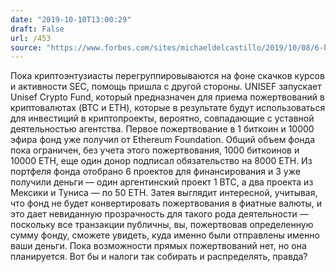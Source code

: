 ```yaml
---
date: "2019-10-10T13:00:29"
draft: False
url: /453
source: "https://www.forbes.com/sites/michaeldelcastillo/2019/10/08/6-billion-united-nations-agency-launches-bitcoin-ethereum-crypto-fund/#533001fd493b"
---
```


Пока криптоэнтузиасты перегруппировываются на фоне скачков курсов и активности SEC, помощь пришла с другой стороны. UNISEF запускает Unisef Crypto Fund, который предназначен для приема пожертвований в криптовалютах (BTC и ETH), которые в результате будут использоваться для инвестиций в криптопроекты, вероятно, совпадающие с уставной деятельностью агентства.
Первое пожертвование в 1 биткоин и 10000 эфира фонд уже получил от Ethereum Foundation. Общий объем фонда пока ограничен, без учета этого пожертвования, 1000 биткоинов и 10000 ETH, еще один донор подписал обязательство на 8000 ETH. Из портфеля фонда отобрано 6 проектов для финансирования и 3 уже получили деньги — один аргентинский проект 1 BTC, а два проекта из Мексики и Туниса — по 50 ETH.
Затея выглядит интересной, учитывая, что фонд не будет конвертировать пожертвования в фиатные валюты, и это дает невиданную прозрачность для такого рода деятельности — поскольку все транзакции публичны, вы, пожертвовав определенную сумму фонду, сможете увидеть, куда именно были отправлены именно ваши деньги. Пока возможности прямых пожертвований нет, но она планируется.
Вот бы и налоги так собирать и распределять, правда?
